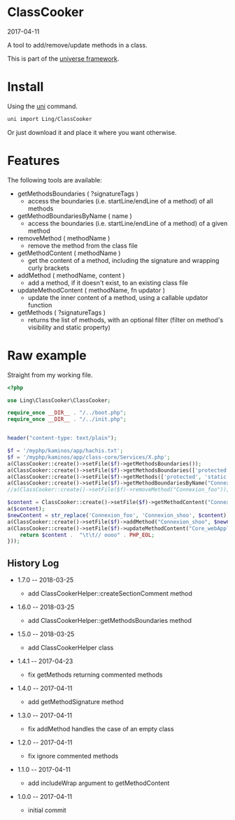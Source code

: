 ClassCooker
===========
2017-04-11


A tool to add/remove/update methods in a class.


This is part of the [universe framework](https://github.com/karayabin/universe-snapshot).


Install
==========
Using the [uni](https://github.com/lingtalfi/universe-naive-importer) command.
```bash
uni import Ling/ClassCooker
```

Or just download it and place it where you want otherwise.




Features
============

The following tools are available:

- getMethodsBoundaries ( ?signatureTags )
    - access the boundaries (i.e. startLine/endLine of a method) of all methods
- getMethodBoundariesByName ( name )
    - access the boundaries (i.e. startLine/endLine of a method) of a given method
- removeMethod ( methodName )
    - remove the method from the class file
- getMethodContent ( methodName )
    - get the content of a method, including the signature and wrapping curly brackets 
- addMethod ( methodName, content )
    - add a method, if it doesn't exist, to an existing class file 
- updateMethodContent ( methodName, fn updator )
    - update the inner content of a method, using a callable updator function
- getMethods ( ?signatureTags )
    - returns the list of methods, with an optional filter (filter on method's visibility and static property)




Raw example
=============


Straight from my working file.

```php
<?php

use Ling\ClassCooker\ClassCooker;

require_once __DIR__ . "/../boot.php";
require_once __DIR__ . "/../init.php";


header("content-type: text/plain");

$f = '/myphp/kaminos/app/hachis.txt';
$f = '/myphp/kaminos/app/class-core/Services/X.php';
a(ClassCooker::create()->setFile($f)->getMethodsBoundaries());
a(ClassCooker::create()->setFile($f)->getMethodsBoundaries(['protected', 'static']));
a(ClassCooker::create()->setFile($f)->getMethods(['protected', 'static']));
a(ClassCooker::create()->setFile($f)->getMethodBoundariesByName("Connexion_foo"));
//a(ClassCooker::create()->setFile($f)->removeMethod("Connexion_foo"));

$content = ClassCooker::create()->setFile($f)->getMethodContent("Connexion_foo");
a($content);
$newContent = str_replace('Connexion_foo', 'Connexion_shoo', $content);
a(ClassCooker::create()->setFile($f)->addMethod("Connexion_shoo", $newContent));
a(ClassCooker::create()->setFile($f)->updateMethodContent("Core_webApplicationHandler", function ($content) {
    return $content .  "\t\t// oooo" . PHP_EOL;
}));

```








History Log
------------------
    
- 1.7.0 -- 2018-03-25

    - add ClassCookerHelper::createSectionComment method
    
- 1.6.0 -- 2018-03-25

    - add ClassCookerHelper::getMethodsBoundaries method
    
- 1.5.0 -- 2018-03-25

    - add ClassCookerHelper class
    
- 1.4.1 -- 2017-04-23

    - fix getMethods returning commented methods
    
- 1.4.0 -- 2017-04-11

    - add getMethodSignature method
    
- 1.3.0 -- 2017-04-11

    - fix addMethod handles the case of an empty class
    
- 1.2.0 -- 2017-04-11

    - fix ignore commented methods
    
- 1.1.0 -- 2017-04-11

    - add includeWrap argument to getMethodContent
    
- 1.0.0 -- 2017-04-11

    - initial commit